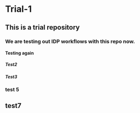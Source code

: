 # Trial-1

## This is a trial repository

### We are testing out IDP workflows with this repo now. 

#### Testing again

##### Test2 

##### Test3

### test 5

## test7

